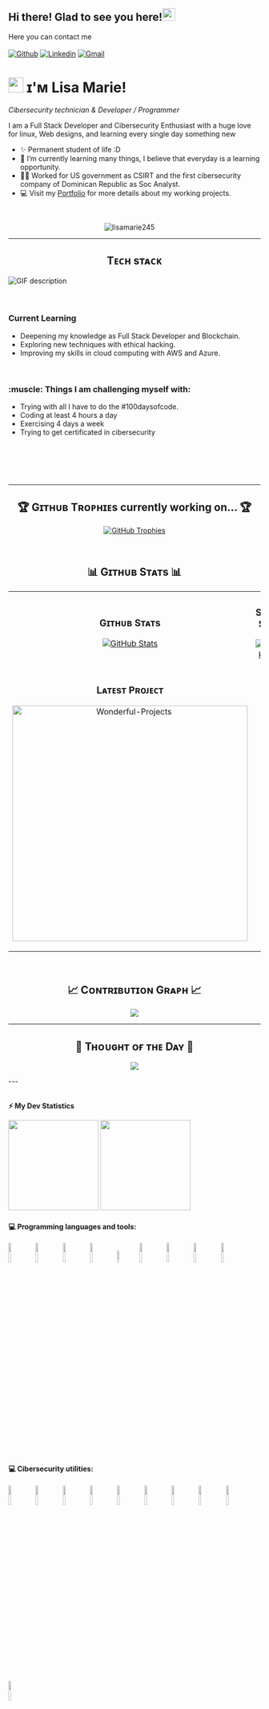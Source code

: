  <!--  Banner (portada del perfil)
 
 ![Banner](https://github.com/kmhmubin/kmhmubin/blob/master/GitHub-Profile-Cover.jpg)
-->

<!-- welcome message -->
<h2>Hi there!  Glad to see you here!<img src="https://media.giphy.com/media/hvRJCLFzcasrR4ia7z/giphy.gif" width="25px"></h2>

Here you can contact me 
 <br /> 
 <br /> 
[![Github](https://img.shields.io/badge/-Github-000?style=flat&logo=Github&logoColor=white)](https://github.com/lisamarie245)
[![Linkedin](https://img.shields.io/badge/-LinkedIn-blue?style=flat&logo=Linkedin&logoColor=white)](https:www.linkedin.com/in/lisa-marie-moreno)
[![Gmail](https://img.shields.io/badge/-Gmail-c14438?style=flat&logo=Gmail&logoColor=white)](mailto:finanzasmoreno24@gmail.com)

<!--Header Name-->
# <img src="https://emojis.slackmojis.com/emojis/images/1531849430/4246/blob-sunglasses.gif?1531849430" width="30"/> ɪ'ᴍ Lisa Marie! 
*Cibersecurity technician & Developer / Programmer*
<br /> 

<!--Start Intro-->               
<p align="left">I am a Full Stack Developer and Cibersecurity Enthusiast with a huge love for linux, Web designs, and learning every single day something new </p>

- ✨ Permanent student of life :D
- 🌱 I’m currently learning many things, I believe that everyday is a learning opportunity.
- 💁‍♂️ Worked for US government as CSIRT and the first cibersecurity company of Dominican Republic as Soc Analyst. 
- 💻 Visit my [Portfolio](https://lisamarie245.github.io) for more details about my working projects.
<!--End Intro-->

 <br /> 
 
<!--Profile Count Badge-->
<p align="center">
  <img src="https://komarev.com/ghpvc/?username=lisamarie245&label=Profile%20views&color=770677&style=for-the-badge&logo=star" alt="lisamarie245" style="padding-right:20px;" />
</p>

---

<!-- Languages and Tools Section -->       
<h2 align="center">Tᴇᴄʜ sᴛᴀᴄᴋ </h2> 
<picture>
  <source media="(prefers-color-scheme: dark)" srcset="./Amazing.gif">
  <source media="(prefers-color-scheme: light)" srcset="./Amazing.gif">
  <img align="left" alt="GIF description" src="./Amazing.giff">
</picture>
<br />
<br />
<br />

<h3 align="left">Current Learning</h3>
<ul align="left">
  <li>Deepening my knowledge as Full Stack Developer and Blockchain.</li>
  <li>Exploring new techniques with ethical hacking.</li>
  <li>Improving my skills in cloud computing with AWS and Azure.</li>
</ul>

<br />

<h3 align="left">:muscle: Things I am challenging myself with:</h3>
<ul align="left">
  <li>Trying with all I have to do the #100daysofcode.</li>
  <li>Coding at least 4 hours a day</li>
  <li> Exercising 4 days a week</li>
  <li> Trying to get certificated in cibersecurity</li>
</ul>

<br />
<br />
<br />
<br />

----------------------------------------------------------------
<!--Trophies Section-->   
<h2 align="center">🏆 Gɪᴛʜᴜʙ Tʀᴏᴘʜɪᴇs currently working on... 🏆</h2>
<p align="center">
  <a href="https://github.com/lisamarie245">
    <picture>
      <source media="(prefers-color-scheme: dark)" srcset="https://github-profile-trophy.vercel.app/?username=lisamarie245&no-bg=true&row=2&column=6&margin-w=20&margin-h=20&theme=monokai">
      <source media="(prefers-color-scheme: light)" srcset="https://github-profile-trophy.vercel.app/?username=lisamarie245&no-bg=true&row=2&column=6&margin-w=20&margin-h=20">
      <img alt="GitHub Trophies" src="https://github-profile-trophy.vercel.app/?username=lisamarie245&no-bg=true&no-frame=true&row=2&column=6&margin-w=20&margin-h=20">
    </picture>
  </a>
</p>
<br />

<!--Github stats Table--> 
<h2 align="center">📊 Gɪᴛʜᴜʙ Sᴛᴀᴛs 📊</h2>

<table width="100%">
  <tr>
    <td width="50%">
      <h3 align="center"><strong>Gɪᴛʜᴜʙ Sᴛᴀᴛs</strong></h3>
      <p align="center">
        <a href="https://github.com/lisamarie245">
          <img align="center" src="https://github-readme-stats.vercel.app/api?username=lisamarie245&count_private=true&show_icons=true&theme=nightowl&bg_color=0,000000,441350&title_color=c56a90&text_color=ffffff&rank_icon=github&hide=prs,issues,contribs&show=reviews,prs_merged,prs_merged_percentage" alt="GitHub Stats" />
        </a>
      </p>
    </td>
    <td width="50%">
      <h3 align="center"><strong>Sᴛʀᴇᴀᴋ Sᴛᴀᴛs</strong></h3>
      <p align="center">
        <a href="https://github.com/lisamarie245">
          <img align="center" src="https://streak-stats.demolab.com?user=lisamarie245&theme=nightowl&background=0,000000,441350&fire=ffeb95&ring=ffeb95&sideNums=ffffff&sideLabels=ffffff&dates=c56a90&currStreakNum=ffffff" alt="Streak Stats" />
        </a>
      </p>
    </td>
  </tr>
  <tr>
    <td width="50%">
      <h3 align="center"><strong>Lᴀᴛᴇsᴛ Pʀᴏᴊᴇᴄᴛ</strong></h3>
      <p align="center">
        <a href="https://github.com/lisamarie245/Wonderful-Projects-With-4geeks">
          <img align="center" width="470" src="https://github-readme-stats.vercel.app/api/pin/?username=lisamarie245&repo=Wonderful-Projects-With-4geeks&theme=nightowl&show_owner=true&bg_color=0,000000,441350&title_color=c56a90&text_color=ffffff" alt="Wonderful-Projects" />
        </a>
      </p>
  <!--  <td width="50%">
      <h3 align="center"><strong>Tᴏᴘ Cᴏɴᴛʀɪʙᴜᴛɪᴏɴs</strong></h3>
      <p align="center">
        <a href="https://github.com/lisamarie245">
          <img align="center" src="https://github-contributor-stats.vercel.app/api?username=lisamarie245&limit=2&theme=nightowl&show_owner=true&combine_all_yearly_contributions=false&bg_color=0,000000,441350&title_color=c56a90&text_color=ffffff" alt="Top Repo" />
        </a>
      </p>
    </td>--> 
  </tr>
</table>
<br />

<!--Contribution Graph-->
<h2 align="center">📈 Cᴏɴᴛʀɪʙᴜᴛɪᴏɴ Gʀᴀᴘʜ 📈</h2>
<div align="center">
    <img src="https://github-readme-activity-graph.vercel.app/graph?username=lisamarie245&bg_color=220a28&&color=ffffff&line=c56a90&point=ffeb95&area=false&hide_border=false" border-radius="15">
</div>

---

<!--Dynamic Quote card updates everyday at 12 PM--> 
<h2 align="center">🌟 Tʜᴏᴜɢʜᴛ ᴏғ ᴛʜᴇ Dᴀʏ 🌟</h2>

<!--STARTS_HERE_QUOTE_CARD-->
<p align="center">
    <img src="https://readme-daily-quotes.vercel.app/api?author=Brian%20Tracy&quote=The%20more%20reasons%20you%20have%20for%20achieving%20your%20goal%2C%20the%20more%20determined%20you%20will%20become.&theme=light&bg_color=0d1117&author_color=c3d1d9&accent_color=1f6feb">
</p>
<!--ENDS_HERE_QUOTE_CARD-->
---
<br />
<br />

<!-- GitHub stats -->
<b>⚡ My Dev Statistics</b>

<p>
<!-- GitHub Stats -->
<img height="180em" src="https://github-readme-stats.vercel.app/api?username=lisamarie245&show_icons=true&hide_border=true" />

<!-- Most Used Languages -->
<img height="180em" src="https://github-readme-stats.vercel.app/api/top-langs/?username=lisamarie245&exclude_repo=KNN-Image-Classification&show_icons=true&hide_border=true&layout=compact&langs_count=8"/>
</p>
<!-- --------- -->

#### :computer: Programming languages and tools:
<p>

 
<code><img width="10%" src="https://www.vectorlogo.zone/logos/w3_html5/w3_html5-ar21.svg"></code>
<code><img width="10%" src="https://www.vectorlogo.zone/logos/javascript/javascript-ar21.svg"></code>
<code><img width="10%" src="https://www.vectorlogo.zone/logos/w3_css/w3_css-ar21.svg"></code>
<code><img width="10%" src="https://www.vectorlogo.zone/logos/python/python-ar21.svg"></code>
<code><img width="8%" src="https://www.vectorlogo.zone/logos/php/php-ar21.svg"></code>
<code><img width="10%" src="https://www.vectorlogo.zone/logos/font-awesome/font-awesome-ar21.svg"></code>
<code><img width="10%" src="https://www.vectorlogo.zone/logos/gitlab/gitlab-ar21.svg"></code>
<code><img width="10%" src="https://www.vectorlogo.zone/logos/palletsprojects_flask/palletsprojects_flask-ar21.svg"></code>
<code><img width="10%" src="https://www.vectorlogo.zone/logos/reactjs/reactjs-ar21.svg"></code>

<br />

#### :computer: Cibersecurity utilities:

<code><img width="10%" src="https://www.vectorlogo.zone/logos/docker/docker-ar21.svg"></code>
<code><img width="10%" src="https://www.vectorlogo.zone/logos/mysql/mysql-ar21.svg"></code>
<code><img width="10%" src="https://www.vectorlogo.zone/logos/ubuntu/ubuntu-ar21.svg"></code>
<code><img width="10%" src="https://www.vectorlogo.zone/logos/slack/slack-ar21.svg"></code>
<code><img width="10%" src="https://www.vectorlogo.zone/logos/linux/linux-ar21.svg"></code>
<code><img width="10%" src="https://www.vectorlogo.zone/logos/phpmyadmin/phpmyadmin-ar21.svg"></code>
<code><img width="10%" src="https://www.vectorlogo.zone/logos/virtualbox/virtualbox-ar21.svg"></code>
<code><img width="10%" src="https://www.vectorlogo.zone/logos/cisco/cisco-ar21.svg"></code>
<code><img width="10%" src="https://www.vectorlogo.zone/logos/oracle/oracle-ar21.svg"></code>
<code><img width="10%" src="https://www.vectorlogo.zone/logos/boum_tails/boum_tails-ar21.svg"></code>
</p>


<!--
Here are some ideas to get you started:

- 🔭 I’m currently working on ...
- 🌱 I’m currently learning ...
- 👯 I’m looking to collaborate on ...
- 🤔 I’m looking for help with ...
- 💬 Ask me about ...
- 📫 How to reach me: ...
- ⚡ Fun fact: ...

-->
